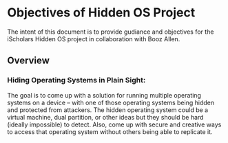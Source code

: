 # Objectives of Hidden OS Project
The intent of this document is to provide gudiance and objectives for the iScholars Hidden OS project in collaboration with Booz Allen.

## Overview
### Hiding Operating Systems in Plain Sight:
The goal is to come up with a solution for running multiple operating systems on a device – with one of those operating systems being hidden and protected from attackers. The hidden operating system could be a virtual machine, dual partition, or other ideas but they should be hard (ideally impossible) to detect. Also, come up with secure and creative ways to access that operating system without others being able to replicate it.
